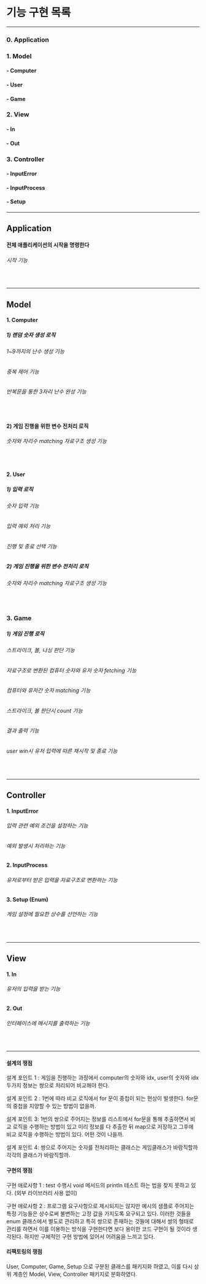 # 기능 구현 목록

---

### 0. Application
### 1. Model
#### - Computer
#### - User
#### - Game
### 2. View
#### - In
#### - Out
### 3. Controller 
#### - InputError
#### - InputProcess
#### - Setup

---

## Application
#### 전체 애플리케이션의 시작을 명령한다
###### 시작 기능
<br>

---


## Model 
#### 1. Computer
##### 1) 랜덤 숫자 생성 로직 
###### 1~9까지의 난수 생성 기능
###### 중복 제어 기능 
###### 반복문을 통한 3자리 난수 완성 기능 
<br>

#### 2) 게임 진행을 위한 변수 전처리 로직
###### 숫자와 자리수 matching 자료구조 생성 기능
<br>

#### 2. User 
##### 1) 입력 로직
###### 숫자 입력 기능
###### 입력 예외 처리 기능
###### 진행 및 종료 선택 기능

##### 2) 게임 진행을 위한 변수 전처리 로직
###### 숫자와 자리수 matching 자료구조 생성 기능
<br>

### 3. Game
##### 1) 게임 진행 로직
###### 스트라이크, 볼, 나싱 판단 기능
###### 자료구조로 변환된 컴퓨터 숫자와 유저 숫자 fetching 기능
###### 컴퓨터와 유저간 숫자 matching 기능
###### 스트라이크, 볼 판단시 count 기능 
###### 결과 출력 기능 
###### user win시 유저 입력에 따른 재시작 및 종료 기능 

<br>

---

## Controller

#### 1. InputError
###### 입력 관련 예외 조건을 설정하는 기능
###### 예외 발생시 처리하는 기능


#### 2. InputProcess
###### 유저로부터 받은 입력을 자료구조로 변환하는 기능

#### 3. Setup (Enum)
###### 게임 설정에 필요한 상수를 선언하는 기능

<br>

---

## View
#### 1. In
###### 유저의 입력을 받는 기능
#### 2. Out
###### 인터페이스에 메시지를 출력하는 기능 
<br>


-----------------------------------------

#### 설계의 쟁점 
설계 포인트 1 : 
게임을 진행하는 과정에서 computer의 숫자와 idx, user의 숫자와 idx 두가지 정보는 쌍으로 처리되어 비교해야 한다. 

설계 포인트 2 :
1번에 따라 비교 로직에서 for 문이 중첩이 되는 현상이 발생한다.
for문의 중첩을 지양할 수 있는 방법이 없을까. 

설계 포인트 3:
1번의 쌍으로 주어지는 정보를 리스트에서 for문을 통해 추출하면서 비교 로직을 수행하는 방법이 있고 
미리 정보를 다 추출한 뒤 map으로 저장하고 그후에 비교 로직을 수행하는 방법이 있다. 
어떤 것이 나을까. 

설계 포인트 4: 
쌍으로 주어지는 숫자를 전처리하는 클래스는 게임클래스가 바람직할까 각각의 클래스가 바람직할까. 


#### 구현의 쟁점 
구현 애로사항 1 : test 수행시 void 메서드의 println 테스트 하는 법을 찾지 못하고 있다. (외부 라이브러리 사용 없이)

구현 애로사항 2 :  프로그램 요구사항으로 제시되지는 않지만 예시의 샘플로 주어지는 특정 기능들은
상수로써 불변하는 고정 값을 가지도록 요구되고 있다. 이러한 것들을 enum 클래스에서 별도로 관리하고
특히 쌍으로 존재하는 것들에 대해서 쌍의 형태로 관리를 하면서 이를 이용하는 방식을 구현한다면 보다 용이한 코드 구현이
될 것이라 생각된다. 하지만 구체적인 구현 방법에 있어서 어려움을 느끼고 있다. 

#### 리팩토링의 쟁점
User, Computer, Game, Setup 으로 구분된 클래스를 패키지화 하였고, 
이를 다시 상위 계층인 Model, View, Controller 패키지로 분화하였다. 


